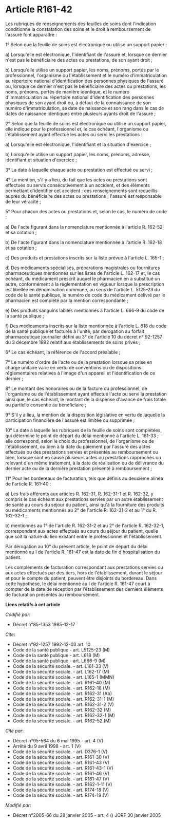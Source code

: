 # Article R161-42

Les rubriques de renseignements des feuilles de soins dont l'indication conditionne la constatation des soins et le droit à
remboursement de l'assuré font apparaître :

1° Selon que la feuille de soins est électronique ou utilise un support papier :

a) Lorsqu'elle est électronique, l'identifiant de l'assuré et, lorsque ce dernier n'est pas le bénéficiaire des actes ou
prestations, de son ayant droit ;

b) Lorsqu'elle utilise un support papier, les noms, prénoms, portés par le professionnel, l'organisme ou l'établissement et
le numéro d'immatriculation au répertoire national d'identification des personnes physiques de l'assuré ou, lorsque ce
dernier n'est pas le bénéficiaire des actes ou prestations, les noms, prénoms, portés de manière identique, et le numéro
d'immatriculation au répertoire national d'identification des personnes physiques de son ayant droit ou, à défaut de la
connaissance de son numéro d'immatriculation, sa date de naissance et son rang dans le cas de dates de naissance identiques
entre plusieurs ayants droit de l'assuré ;

2° Selon que la feuille de soins est électronique ou utilise un support papier, elle indique pour le professionnel et, le cas
échéant, l'organisme ou l'établissement ayant effectué les actes ou servi les prestations :

a) Lorsqu'elle est électronique, l'identifiant et la situation d'exercice ;

b) Lorsqu'elle utilise un support papier, les noms, prénoms, adresse, identifiant et situation d'exercice ;

3° La date à laquelle chaque acte ou prestation est effectué ou servi ;

4° La mention, s'il y a lieu, du fait que les actes ou prestations sont effectués ou servis consécutivement à un accident, et
des éléments permettant d'identifier cet accident ; ces renseignements sont recueillis auprès du bénéficiaire des actes ou
prestations ; l'assuré est responsable de leur véracité ;

5° Pour chacun des actes ou prestations et, selon le cas, le numéro de code :

a) De l'acte figurant dans la nomenclature mentionnée à l'article R. 162-52 et sa cotation ;

b) De l'acte figurant dans la nomenclature mentionnée à l'article R. 162-18 et sa cotation ;

c) Des produits et prestations inscrits sur la liste prévue à l'article L. 165-1 ;

d) Des médicaments spécialisés, préparations magistrales ou fournitures pharmaceutiques mentionnés sur les listes de
l'article L. 162-17 et, le cas échéant, du médicament prescrit auquel le pharmacien en a substitué un autre, conformément à
la réglementation en vigueur lorsque la prescription est libellée en dénomination commune, au sens de l'article L. 5125-23 du
code de la santé publique, le numéro de code du médicament délivré par le pharmacien est complété par la mention
correspondante ;

e) Des produits sanguins labiles mentionnés à l'article L. 666-9 du code de la santé publique ;

f) Des médicaments inscrits sur la liste mentionnée à l'article L. 618 du code de la santé publique et facturés à l'unité,
par dérogation au forfait pharmaceutique journalier défini au 3° de l'article 10 du décret n° 92-1257 du 3 décembre 1992
relatif aux établissements de soins privés ;

6° Le cas échéant, la référence de l'accord préalable ;

7° Le numéro d'ordre de l'acte ou de la prestation lorsque sa prise en charge unitaire varie en vertu de conventions ou de
dispositions réglementaires relatives à l'image d'un appareil et l'identification de ce dernier ;

8° Le montant des honoraires ou de la facture du professionnel, de l'organisme ou de l'établissement ayant effectué l'acte ou
servi la prestation ainsi que, le cas échéant, le montant de la dispense d'avance de frais totale ou partielle consentie au
bénéficiaire ;

9° S'il y a lieu, la mention de la disposition législative en vertu de laquelle la participation financière de l'assuré est
limitée ou supprimée ;

10° La date à laquelle les rubriques de la feuille de soins sont complétées, qui détermine le point de départ du délai
mentionné à l'article L. 161-33 ; elle correspond, selon le choix du professionnel, de l'organisme ou de l'établissement, ou
bien à la date du paiement par l'assuré des actes effectués ou des prestations servies et présentés au remboursement ou bien,
lorsque sont en cause plusieurs actes ou prestations rapprochés ou relevant d'un même traitement, à la date de réalisation ou
de délivrance du dernier acte ou de la dernière prestation présenté à remboursement ;

11° Pour les bordereaux de facturation, tels que définis au deuxième alinéa de l'article R. 161-40 :

a) Les frais afférents aux articles R. 162-31, R. 162-31-1 et R. 162-32, y compris le cas échéant aux prestations servies par
un autre établissement de santé au cours du séjour du patient, ainsi qu'à la fourniture des produits ou médicaments
mentionnés au 2° de l'article R. 162-31-2 et au 1° du R. 162-32-1 ;

b) mentionnés au 1° de l'article R. 162-31-2 et au 2° de l'article R. 162-32-1, correspondant aux actes effectués au cours du
séjour du patient, quelle que soit la nature du lien existant entre le professionnel et l'établissement.

Par dérogation au 10° du présent article, le point de départ du délai mentionné au I de l'article R. 161-47 est la date de
fin d'hospitalisation du patient.

Les compléments de facturation correspondant aux prestations servies ou aux actes effectués par des tiers, hors de
l'établissement, durant le séjour et pour le compte du patient, peuvent être disjoints du bordereau. Dans cette hypothèse, le
délai mentionné au I de l'article R. 161-47 court à compter de la date de réception par l'établissement des derniers éléments
de facturation présentés au remboursement.

**Liens relatifs à cet article**

_Codifié par_:

  - Décret n°85-1353 1985-12-17

_Cite_:

  - Décret n°92-1257 1992-12-03 art. 10
  - Code de la santé publique - art. L5125-23 (M)
  - Code de la santé publique - art. L618 (M)
  - Code de la santé publique - art. L666-9 (M)
  - Code de la sécurité sociale. - art. L161-33 (V)
  - Code de la sécurité sociale. - art. L162-17 (M)
  - Code de la sécurité sociale. - art. L165-1 (MMN)
  - Code de la sécurité sociale. - art. R161-40 (M)
  - Code de la sécurité sociale. - art. R162-18 (M)
  - Code de la sécurité sociale. - art. R162-31 (Ab)
  - Code de la sécurité sociale. - art. R162-31-1 (M)
  - Code de la sécurité sociale. - art. R162-31-2 (V)
  - Code de la sécurité sociale. - art. R162-32 (M)
  - Code de la sécurité sociale. - art. R162-32-1 (M)
  - Code de la sécurité sociale. - art. R162-52 (M)

_Cité par_:

  - Décret n°95-564 du 6 mai 1995 - art. 4 (V)
  - Arrêté du 9 avril 1998 - art. 1 (V)
  - Code de la sécurité sociale. - art. D376-1 (V)
  - Code de la sécurité sociale. - art. R161-30 (V)
  - Code de la sécurité sociale. - art. R161-43 (V)
  - Code de la sécurité sociale. - art. R161-43-1 (V)
  - Code de la sécurité sociale. - art. R161-46 (V)
  - Code de la sécurité sociale. - art. R161-47 (V)
  - Code de la sécurité sociale. - art. R162-1-11 (V)
  - Code de la sécurité sociale. - art. R174-18 (V)
  - Code de la sécurité sociale. - art. R174-19 (V)

_Modifié par_:

  - Décret n°2005-66 du 28 janvier 2005 - art. 4 () JORF 30 janvier 2005
